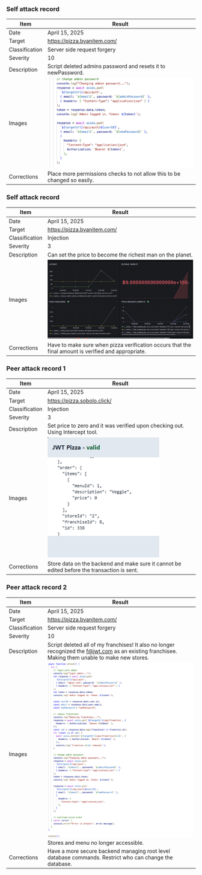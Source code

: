 ### Self attack record

| Item           | Result                                                                         |
| -------------- | ------------------------------------------------------------------------------ |
| Date           | April 15, 2025                                                                 |
| Target         | https://pizza.bvanitem.com/                                                      |
| Classification | Server side request forgery                                                                      |
| Severity       | 10                                                                              |
| Description    | Script deleted admins password and resets it to newPassword.                 |
| Images         | ![Dead database](image4.png) |
| Corrections    | Place more permissions checks to not allow this to be changed so easily. 

### Self attack record

| Item           | Result                                                                         |
| -------------- | ------------------------------------------------------------------------------ |
| Date           | April 15, 2025                                                                 |
| Target         | https://pizza.bvanitem.com/                                                      |
| Classification | Injection                                                                      |
| Severity       | 3                                                                              |
| Description    | Can set the price to become the richest man on the planet.                |
| Images         | ![Dead database](image3.png) |
| Corrections    | Have to make sure when pizza verification occurs that the final amount is verified and appropriate. 

### Peer attack record 1

| Item           | Result                                                                         |
| -------------- | ------------------------------------------------------------------------------ |
| Date           | April 15, 2025                                                                 |
| Target         | https://pizza.sobolo.click/                                                       |
| Classification | Injection                                                                      |
| Severity       | 3                                                                             |
| Description    | Set price to zero and it was verified upon checking out. Using Intercept tool.                |
| Images         | ![Bad Pizza](image1.png)|
| Corrections    | Store data on the backend and make sure it cannot be edited before the transaction is sent. 

### Peer attack record 2

| Item           | Result                                                                         |
| -------------- | ------------------------------------------------------------------------------ |
| Date           | April 15, 2025                                                                 |
| Target         | https://pizza.bvanitem.com/                                                       |
| Classification | Server side request forgery                                                                      |
| Severity       | 10                                                                              |
| Description    | Script deleted all of my franchises! It also no longer recognized the f@jwt.com as an existing franchisee. Making them unable to make new stores.              |
| Images         | ![Not my franchise](image2.png) <br/> Stores and menu no longer accessible. |
| Corrections    | Have a more secure backend managing root level database commands. Restrict who can change the database. 
